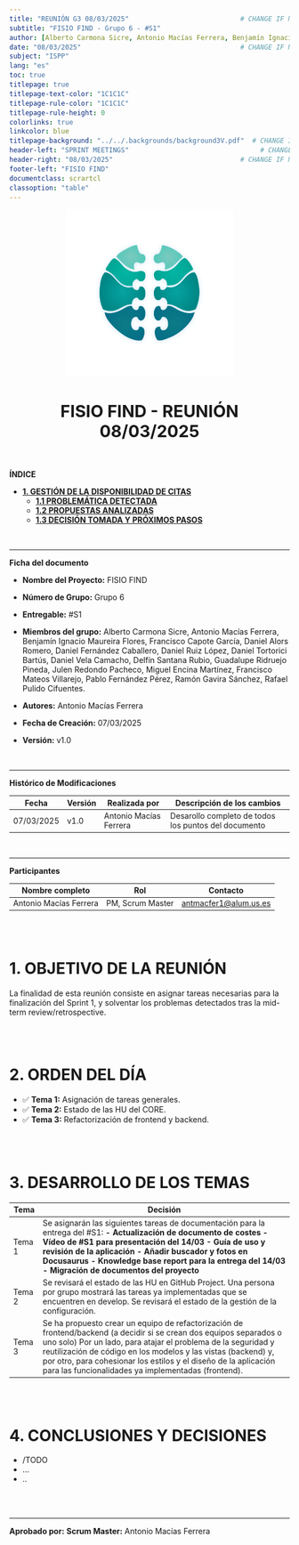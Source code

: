 ```yaml
---
title: "REUNIÓN G3 08/03/2025"                            # CHANGE IF NEEDED
subtitle: "FISIO FIND - Grupo 6 - #S1"
author: [Alberto Carmona Sicre, Antonio Macías Ferrera, Benjamín Ignacio Maureira Flores, Francisco Capote García, Daniel Alors Romero, Daniel Fernández Caballero, Daniel Ruiz López, Daniel Tortorici Bartús, Daniel Vela Camacho, Delfín Santana Rubio, Guadalupe Ridruejo Pineda, Julen Redondo Pacheco, Miguel Encina Martínez, Francisco Mateos Villarejo, Pablo Fernández Pérez, Ramón Gavira Sánchez, Rafael Pulido Cifuentes]
date: "08/03/2025"                                        # CHANGE IF NEEDED
subject: "ISPP"
lang: "es"
toc: true
titlepage: true
titlepage-text-color: "1C1C1C"
titlepage-rule-color: "1C1C1C"
titlepage-rule-height: 0
colorlinks: true
linkcolor: blue
titlepage-background: "../../.backgrounds/background3V.pdf"  # CHANGE IF NEEDED
header-left: "SPRINT MEETINGS"                                 # CHANGE IF NEEDED
header-right: "08/03/2025"                                # CHANGE IF NEEDED
footer-left: "FISIO FIND"
documentclass: scrartcl
classoption: "table"  
---
```


<!-- COMMENT THIS WHEN EXPORTING TO PDF -->
<p align="center">
  <img src="../../.img/Logo_FisioFind_Verde_sin_fondo.PNG" alt="Logo FisioFind" width="300" />
</p>

<h1 align="center" style="font-size: 30px; font-weight: bold;">
  FISIO FIND  -  REUNIÓN 08/03/2025
</h1>

 <br> 

**ÍNDICE**
- [**1. GESTIÓN DE LA DISPONIBILIDAD DE CITAS**](#1-gestión-de-la-disponibilidad-de-citas)
  - [**1.1 PROBLEMÁTICA DETECTADA**](#11-problemática-detectada)
  - [**1.2 PROPUESTAS ANALIZADAS**](#12-propuestas-analizadas)
  - [**1.3 DECISIÓN TOMADA Y PRÓXIMOS PASOS**](#13-decisión-tomada-y-próximos-pasos)
<!-- COMMENT WHEN EXPORTING TO PDF -->

 <br> 


---

**Ficha del documento**

- **Nombre del Proyecto:** FISIO FIND

- **Número de Grupo:** Grupo 6

- **Entregable:** #S1

- **Miembros del grupo:** Alberto Carmona Sicre, Antonio Macías Ferrera, Benjamín Ignacio Maureira Flores, Francisco Capote García, Daniel Alors Romero, Daniel Fernández Caballero, Daniel Ruiz López, Daniel Tortorici Bartús, Daniel Vela Camacho, Delfín Santana Rubio, Guadalupe Ridruejo Pineda, Julen Redondo Pacheco, Miguel Encina Martínez, Francisco Mateos Villarejo, Pablo Fernández Pérez, Ramón Gavira Sánchez, Rafael Pulido Cifuentes.

- **Autores:** Antonio Macías Ferrera

- **Fecha de Creación:** 07/03/2025  

- **Versión:** v1.0

 <br> 


---

**Histórico de Modificaciones**

| Fecha      | Versión | Realizada por       | Descripción de los cambios                           |
| ---------- | ------- | ------------------- | ---------------------------------------------------- |
| 07/03/2025 | v1.0    | Antonio Macías Ferrera | Desarollo completo de todos los puntos del documento |

 <br> 

---

**Participantes**

| Nombre completo            | Rol              | Contacto              |
| -------------------------- | ---------------- | --------------------- |
| Antonio Macías Ferrera     | PM, Scrum Master | antmacfer1@alum.us.es |


 <br> 

<!-- \newpage -->

 <br> 


# **1. OBJETIVO DE LA REUNIÓN**
La finalidad de esta reunión consiste en asignar tareas necesarias para la finalización del Sprint 1, y solventar los problemas detectados tras la mid-term review/retrospective.

 <br> 

 <br> 


# **2. ORDEN DEL DÍA**
- ✅ **Tema 1:** Asignación de tareas generales.
- ✅ **Tema 2:** Estado de las HU del CORE.
- ✅ **Tema 3:** Refactorización de frontend y backend.

 <br> 

 <br> 


# **3. DESARROLLO DE LOS TEMAS**

| Tema   | Decisión            |
| ------ | ------------------- |
| Tema 1 | Se asignarán las siguientes tareas de documentación para la entrega del #S1:   **- Actualización de documento de costes  - Vídeo de #S1 para presentación del 14/03  - Guía de uso y revisión de la aplicación  - Añadir buscador y fotos en Docusaurus  - Knowledge base report para la entrega del 14/03  - Migración de documentos del proyecto** |
| Tema 2 | Se revisará el estado de las HU en GitHub Project. Una persona por grupo mostrará las tareas ya implementadas que se encuentren en develop. Se revisará el estado de la gestión de la configuración. |
| Tema 3 | Se ha propuesto crear un equipo de refactorización de frontend/backend (a decidir si se crean dos equipos separados o uno solo) Por un lado, para atajar el problema de la seguridad y reutilización de código en los modelos y las vistas (backend) y, por otro, para cohesionar los estilos y el diseño de la aplicación para las funcionalidades ya implementadas (frontend). |

 <br> 

 <br> 


# **4. CONCLUSIONES Y DECISIONES**
- /TODO
- ...
- ..

 <br> 

 <br> 


---

**Aprobado por:**
**Scrum Master:** Antonio Macías Ferrera
